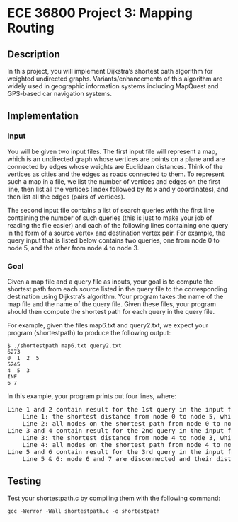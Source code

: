# ECE 36800 Project 3: Mapping Routing

## Description
In this project, you will implement Dijkstra’s shortest path algorithm for weighted undirected graphs. Variants/enhancements of this algorithm are widely used in geographic information systems including MapQuest and GPS-based car navigation systems.

## Implementation

### Input
You will be given two input files. The first input file will represent a map, which is an undirected graph whose vertices are points on a plane and are connected by edges whose weights are Euclidean distances. Think of the vertices as cities and the edges as roads connected to them. To represent such a map in a file, we list the number of vertices and edges on the first line, then list all the vertices (index followed by its x and y coordinates), and then list all the edges (pairs of vertices).

The second input file contains a list of search queries with the first line containing the number of such queries (this is just to make your job of reading the file easier) and each of the following lines containing one query in the form of a source vertex and destination vertex pair. For example, the query input that is listed below contains two queries, one from node 0 to node 5, and the other from node 4 to node 3.

### Goal
Given a map file and a query file as inputs, your goal is to compute the shortest path from each source listed in the query file to the corresponding destination using Dijkstra’s algorithm. Your program takes the name of the map file and the name of the query file. Given these files, your program should then compute the shortest path for each query in the query file. 

For example, given the files map6.txt and query2.txt, we expect your program (shortestpath) to produce the following output:
```
$ ./shortestpath map6.txt query2.txt
6273
0  1  2  5
5245
4  5  3
INF
6 7
```

In this example, your program prints out four lines, where:
<pre>
Line 1 and 2 contain result for the 1st query in the input file query2.txt
	Line 1: the shortest distance from node 0 to node 5, which is 6273
	Line 2: all nodes on the shortest path from node 0 to node 5, delimited by a space character
Line 3 and 4 contain result for the 2nd query in the input file query2.txt
	Line 3: the shortest distance from node 4 to node 3, which is 5245
	Line 4: all nodes on the shortest path from node 4 to node 3, delimited by a space character
Line 5 and 6 contain result for the 3rd query in the input file query2.txt
	Line 5 & 6: node 6 and 7 are disconnected and their distance is infinity.
</pre>

## Testing
Test your shortestpath.c by compiling them with the following command:
```
gcc -Werror -Wall shortestpath.c -o shortestpath
```
